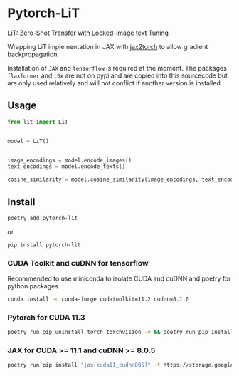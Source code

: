 # Pytorch-LiT

[LiT: Zero-Shot Transfer with Locked-image text Tuning](https://arxiv.org/pdf/2111.07991v3.pdf)

Wrapping LiT implementation in JAX with [jax2torch](https://github.com/lucidrains/jax2torch) to allow
gradient backpropagation.

Installation of `JAX` and `tensorflow` is required at the moment. The
packages `flaxformer` and `t5x` are not on pypi and are copied into this
sourcecode but are only used relatively and will not conflict if another
version is installed.

## Usage

```python
from lit import LiT


model = LiT()


image_encodings = model.encode_images()
text_encodings = model.encode_texts()

cosine_similarity = model.cosine_similarity(image_encodings, text_encodings)
```

## Install

```bash
poetry add pytorch-lit
```

or

```bash
pip install pytorch-lit
```

### CUDA Toolkit and cuDNN for tensorflow

Recommended to use miniconda to isolate CUDA and cuDNN and poetry for
python packages.

```bash
conda install -c conda-forge cudatoolkit=11.2 cudnn=8.1.0
```

### Pytorch for CUDA 11.3

```bash
poetry run pip uninstall torch torchvision -y && poetry run pip install torch==1.11.0 torchvision==0.12.0 --extra-index-url https://download.pytorch.org/whl/cu113
```

### JAX for CUDA >= 11.1 and cuDNN >= 8.0.5

```bash
poetry run pip install "jax[cuda11_cudnn805]" -f https://storage.googleapis.com/jax-releases/jax_cuda_releases.html
```
